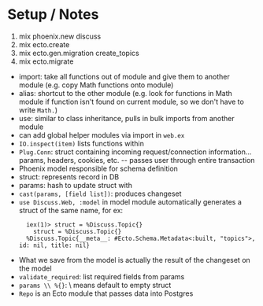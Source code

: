 # Setup / Notes

1. mix phoenix.new discuss
2. mix ecto.create
3. mix ecto.gen.migration create_topics
4. mix ecto.migrate

- import: take all functions out of module and give them to another module (e.g. copy Math functions onto module)
- alias: shortcut to the other module (e.g. look for functions in Math module if function isn't found on current module, so we don't have to write `Math.`)
- use: similar to class inheritance, pulls in bulk imports from another module
- can add global helper modules via import in `web.ex`
- `IO.inspect(item)` lists functions within
- `Plug.Conn`: struct containing incoming request/connection information... params, headers, cookies, etc. -- passes user through entire transaction
- Phoenix model responsible for schema definition
- struct: represents record in DB
- params: hash to update struct with
- `cast(params, [field list])`: produces changeset
- `use Discuss.Web, :model` in model module automatically generates a struct of the same name, for ex:
  ```
    iex(1)> struct = %Discuss.Topic{}
      struct = %Discuss.Topic{}
    %Discuss.Topic{__meta__: #Ecto.Schema.Metadata<:built, "topics">, id: nil, title: nil}
  ```
- What we save from the model is actually the result of the changeset on the model
- `validate_required`: list required fields from params
- `params \\ %{}`: \\ means default to empty struct
- `Repo` is an Ecto module that passes data into Postgres
